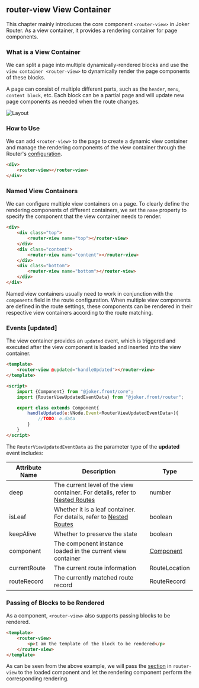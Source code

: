 ## router-view View Container

This chapter mainly introduces the core component `<router-view>` in Joker Router. As a view container, it provides a rendering container for page components.

### What is a View Container

We can split a page into multiple dynamically-rendered blocks and use the `view container <router-view>` to dynamically render the page components of these blocks.

A page can consist of multiple different parts, such as the `header`, `menu`, `content block`, etc. Each block can be a partial page and will update new page components as needed when the route changes.

![Layout](/router/layout.png)

### How to Use

We can add `<router-view>` to the page to create a dynamic view container and manage the rendering components of the view container through the Router's [configuration](/router/registry).

```html
<div>
    <router-view></router-view>
</div>
```

### Named View Containers

We can configure multiple view containers on a page. To clearly define the rendering components of different containers, we set the `name` property to specify the component that the view container needs to render.

```html
<div>
    <div class="top">
        <router-view name="top"></router-view>
    </div>
    <div class="content">
        <router-view name="content"></router-view>
    </div>
    <div class="bottom">
        <router-view name="bottom"></router-view>
    </div>
</div>
```

Named view containers usually need to work in conjunction with the `components` field in the route configuration. When multiple view components are defined in the route settings, these components can be rendered in their respective view containers according to the route matching.

### Events [updated]

The view container provides an `updated` event, which is triggered and executed after the view component is loaded and inserted into the view container.

```html
<template>
    <router-view @updated="handleUpdated"></router-view>
</template>

<script>
    import {Component} from "@joker.front/core";
    import {RouterViewUpdatedEventData} from "@joker.front/router";

    export class extends Component{
        handleUpdated(e:VNode.Event<RouterViewUpdatedEventData>){
            //TODO: e.data
        }
    }
</script>
```

The `RouterViewUpdatedEventData` as the parameter type of the **updated** event includes:

| Attribute Name | Description                                                                                           | Type                                  |
| -------------- | ----------------------------------------------------------------------------------------------------- | ------------------------------------- |
| deep           | The current level of the view container. For details, refer to [Nested Routes](/router/nested-routes) | number                                |
| isLeaf         | Whether it is a leaf container. For details, refer to [Nested Routes](/router/nested-routes)          | boolean                               |
| keepAlive      | Whether to preserve the state                                                                         | boolean                               |
| component      | The component instance loaded in the current view container                                           | [Component](/base/component-property) |
| currentRoute   | The current route information                                                                         | RouteLocation                         |
| routeRecord    | The currently matched route record                                                                    | RouteRecord                           |

### Passing of Blocks to be Rendered

As a component, `<router-view>` also supports passing blocks to be rendered.

```html
<template>
    <router-view>
        <p>I am the template of the block to be rendered</p>
    </router-view>
</template>
```

As can be seen from the above example, we will pass the [section](/base/template-section) in `router-view` to the loaded component and let the rendering component perform the corresponding rendering.
